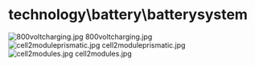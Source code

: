 <h1>technology\battery\batterysystem</h1>
<div class="container text-center">
<div class="row">
<div class="col col-lg-2 col-6">
<img src="https://media.evkx.net/multimedia/technology/battery/batterysystem/800voltcharging_xst.jpg" class="img-thumbnail" alt="800voltcharging.jpg">
800voltcharging.jpg
</div>
<div class="col col-lg-2 col-6">
<img src="https://media.evkx.net/multimedia/technology/battery/batterysystem/cell2moduleprismatic_xst.jpg" class="img-thumbnail" alt="cell2moduleprismatic.jpg">
cell2moduleprismatic.jpg
</div>
<div class="col col-lg-2 col-6">
<img src="https://media.evkx.net/multimedia/technology/battery/batterysystem/cell2modules_xst.jpg" class="img-thumbnail" alt="cell2modules.jpg">
cell2modules.jpg
</div>
</div>
</div>
